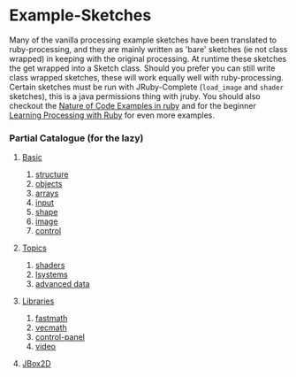 Example-Sketches
================

Many of the vanilla processing example sketches have been translated to ruby-processing, and they are mainly written as 'bare' sketches (ie not class wrapped) in keeping with the original processing.  At runtime these sketches the get wrapped into a Sketch class. Should you prefer you can still write class wrapped sketches, these will work equally well with ruby-processing. Certain sketches must be run with JRuby-Complete (`load_image` and `shader` sketches), this is a java permissions thing with jruby. You should also checkout the [Nature of Code Examples in ruby][] and for the beginner [Learning Processing with Ruby][] for even more examples.

### Partial Catalogue (for the lazy)

1. [Basic][]

    1. [structure][]
    2. [objects][] 
    3. [arrays][]
    4. [input][]
    5. [shape][]
    6. [image][]
    7. [control][]

2. [Topics][]

    1. [shaders][]
    2. [lsystems][]
    3. [advanced data][]
    
3. [Libraries][]
    1. [fastmath][]
    2. [vecmath][]
    3. [control-panel][]
    4. [video][]

4. [JBox2D][]

[Learning Processing with Ruby]:https://github.com/ruby-processing/learning-processing-with-ruby
[Nature of Code Examples in ruby]:https://github.com/ruby-processing/The-Nature-of-Code-Examples-in-Ruby
[Basic]:https://github.com/ruby-processing/Example-Sketches/tree/master/samples/processing_app/basics
[structure]:https://github.com/ruby-processing/Example-Sketches/tree/master/samples/processing_app/basics/structure
[objects]:https://github.com/ruby-processing/Example-Sketches/tree/master/samples/processing_app/basics/objects
[arrays]:https://github.com/ruby-processing/Example-Sketches/tree/master/samples/processing_app/basics/arrays
[control]:https://github.com/ruby-processing/Example-Sketches/tree/master/samples/processing_app/basics/control
[shape]:https://github.com/ruby-processing/Example-Sketches/tree/master/samples/processing_app/basics/shape
[input]:https://github.com/ruby-processing/Example-Sketches/tree/master/samples/processing_app/basics/input
[image]:https://github.com/ruby-processing/Example-Sketches/tree/master/samples/processing_app/basics/image
[Topics]:https://github.com/ruby-processing/Example-Sketches/tree/master/samples/processing_app/topics
[lsystems]:https://github.com/ruby-processing/Example-Sketches/tree/master/samples/processing_app/topics/lsystems
[advanced data]:https://github.com/ruby-processing/Example-Sketches/tree/master/samples/processing_app/topics/advanced_data
[shaders]:https://github.com/ruby-processing/Example-Sketches/tree/master/samples/processing_app/topics/shaders
[Libraries]:https://github.com/ruby-processing/Example-Sketches/tree/master/samples/processing_app/library
[fastmath]:https://github.com/ruby-processing/Example-Sketches/tree/master/samples/processing_app/library/fastmath
[vecmath]:https://github.com/ruby-processing/Example-Sketches/tree/master/samples/processing_app/library/vecmath
[video]:https://github.com/ruby-processing/Example-Sketches/tree/master/samples/processing_app/library/video
[control-panel]:https://github.com/ruby-processing/Example-Sketches/tree/master/samples/contributed/jwishy.rb
[JBox2D]:https://github.com/ruby-processing/Example-Sketches/tree/master/samples/external_library/ruby_gem/jbox2d
